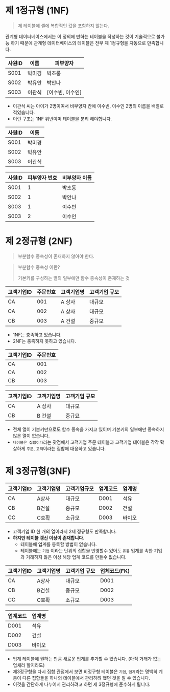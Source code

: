 # 제 1정규형 (1NF)

> 제 테이블에 셀에 복합적인 값을 포함하지 않는다.

관계형 데이터베이스에서는 이 정의에 반하는 테이블을 작성하는 것이 기술적으로 불가능 하기 때문에 관계형 데이터베이스의 테이블은 전부 제 1정규형을 자동으로 만족합니다.

| 사원ID | 이름  | 피부양자       |
| ---- | --- | ---------- |
| S001 | 박미경 | 박초롱        |
| S002 | 박유안 | 박안나        |
| S003 | 이관식 | [이수빈, 이수인] |

* 이관식 씨는 아이가 2명이여서 비부양자 칸에 이수빈, 이수인 2명의 이름을 배열로 적었습니다.
* 이런 구조는 1NF 위반이며 테이블을 분리 해야합니다.


| 사원ID | 이름  |
| ---- | --- |
| S001 | 박미경 |
| S002 | 박유안 |
| S003 | 이관식 |


| 사원ID | 피부양자 번호 | 비부양자 이름 |
| ---- | ------- | ------- |
| S001 | 1       | 박초롱     |
| S002 | 1       | 박안나     |
| S003 | 1       | 이수빈     |
| S003 | 2       | 이수인     |


# 제 2정규형 (2NF)

> 부분함수 종속성이 존재하지 않아야 한다.

> 부분함수 종속성 이란?
> 
> 기본키를 구성하는 열의 일부에만 함수 종속성이 존재하는 것



| 고객기업ID | 주문번호 | 고객기업명 | 고객기업 규모 |
| ------ | ---- | ----- | ------- |
| CA     | 001  | A 상사  | 대규모     |
| CA     | 002  | A 상사  | 대규모     |
| CB     | 003  | A 건설  | 중규모     |

* 1NF는 충족하고 있습니다.
* 2NF는 충족하지 못하고 있습니다.


| 고객기업ID | 주문번호 |
| ------ | ---- |
| CA     | 001  |
| CA     | 002  |
| CB     | 003  |

| 고객기업ID | 고객기업명 | 고객기업 규모 |
| ------ | ----- | ------- |
| CA     | A 상사  | 대규모     |
| CB     | B 건설  | 중규묘     |

* 전체 열이 기본키만으로도 함수 종속을 가지고 있이며 기본키의 일부에만 종속하지 않은 열이 없습니다.
* `테이블은 집합이다`라는 괒점에서 고객기업 주문 테이블과 고객기업 테이블은 각각 확살하게 `주문`, `고객`이라는 집합에 대응하고 있습니다.

# 제 3정규형(3NF)

| 고객기업ID | 고객기업명 | 고객기업규모 | 업계코드 | 업계명 |
| ------ | ----- | ------ | ---- | --- |
| CA     | A상사   | 대규모    | D001 | 석유  |
| CB     | B건설   | 중규모    | D002 | 건설  |
| CC     | C호확   | 소규모    | D003 | 바이오 |

* 고객기업 ID 한 개의 열이라서 2제 정규형도 만족합니다.
* **하지만 테이블 갱신 이상이 존재합니다.**
  * 테이블에 업계를 등록할 방법이 없습니다.
  * 테이블에는 `기업` 이라는 단위의 집합을 반영할수 있어도 `유통` 업계를 속한 기업과 거래하지 않은 이상 해당 업계 코드를 만들수 없습니다.

| 고객기업ID | 고객기업명 | 고객기업 규모 | 업체코드(FK) |
| ------ | ----- | ------- | -------- |
| CA     | A상사   | 대규모     | D001     |
| CB     | B건설   | 중규모     | D002     |
| CC     | C호확   | 소규모     | D003     |

| 업계코드 | 업계명 |
| ---- | --- |
| D001 | 석유  |
| D002 | 건설  |
| D003 | 바이오 |

* 업계 테이블에 원하는 만큼 새로운 업계를 추가할 수 있습니다. (아직 거래가 없는 업체라 할지라도)
* 제3정구형을 다시 집합 관점에서 보면 비정구형 테이블은 `기업`, `업계`라는 명백히 계층이 다른 집합들을 하나의 테이블에서 관리하려 했던 것을 알 수 있습니다.
* 이것을 간단하게 나누어서 관리하려고 하면 제 3정규형에 준수하게 됩니다.
